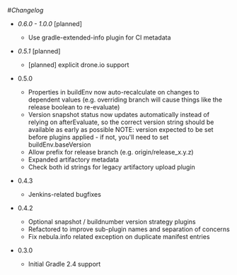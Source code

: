 #*Changelog*
  * *0.6.0 - 1.0.0* [planned]
    - Use gradle-extended-info plugin for CI metadata

  * *0.5.1* [planned]
    - [planned] explicit drone.io support

  * 0.5.0
    - Properties in buildEnv now auto-recalculate on changes to dependent values (e.g. overriding branch will cause things like the release boolean to re-evaluate)
    - Version snapshot status now updates automatically instead of relying on afterEvaluate, so the correct version string should be available as early as possible
      NOTE: version expected to be set before plugins applied - if not, you'll need to set buildEnv.baseVersion
    - Allow prefix for release branch (e.g. origin/release_x.y.z)
    - Expanded artifactory metadata
    - Check both id strings for legacy artifactory upload plugin

  * 0.4.3
    - Jenkins-related bugfixes

  * 0.4.2
    - Optional snapshot / buildnumber version strategy plugins
    - Refactored to improve sub-plugin names and separation of concerns
    - Fix nebula.info related exception on duplicate manifest entries

  * 0.3.0
    - Initial Gradle 2.4 support
